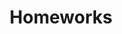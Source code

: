 ---
layout: page
title: Homeworks
nav_order: 6
has_childern: true
description: A listing of all the course staff members.
permalink: hws
---